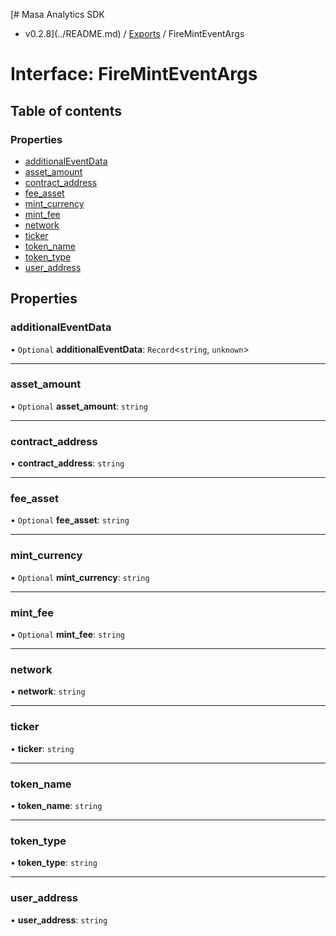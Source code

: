 [# Masa Analytics SDK
 - v0.2.8](../README.md) / [Exports](../modules.md) / FireMintEventArgs

# Interface: FireMintEventArgs

## Table of contents

### Properties

- [additionalEventData](FireMintEventArgs.md#additionaleventdata)
- [asset\_amount](FireMintEventArgs.md#asset_amount)
- [contract\_address](FireMintEventArgs.md#contract_address)
- [fee\_asset](FireMintEventArgs.md#fee_asset)
- [mint\_currency](FireMintEventArgs.md#mint_currency)
- [mint\_fee](FireMintEventArgs.md#mint_fee)
- [network](FireMintEventArgs.md#network)
- [ticker](FireMintEventArgs.md#ticker)
- [token\_name](FireMintEventArgs.md#token_name)
- [token\_type](FireMintEventArgs.md#token_type)
- [user\_address](FireMintEventArgs.md#user_address)

## Properties

### additionalEventData

• `Optional` **additionalEventData**: `Record`\<`string`, `unknown`\>

___

### asset\_amount

• `Optional` **asset\_amount**: `string`

___

### contract\_address

• **contract\_address**: `string`

___

### fee\_asset

• `Optional` **fee\_asset**: `string`

___

### mint\_currency

• `Optional` **mint\_currency**: `string`

___

### mint\_fee

• `Optional` **mint\_fee**: `string`

___

### network

• **network**: `string`

___

### ticker

• **ticker**: `string`

___

### token\_name

• **token\_name**: `string`

___

### token\_type

• **token\_type**: `string`

___

### user\_address

• **user\_address**: `string`
